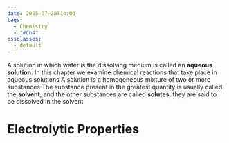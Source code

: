 ```yaml
---
date: 2025-07-28T14:00
tags:
  - Chemistry
  - "#Ch4"
cssclasses:
  - default
---
```

A solution in which water is the dissolving medium is called an **aqueous solution**. In this chapter we examine chemical reactions that take place in aqueous solutions
A solution is a homogeneous mixture of two or more substances
The substance present in the greatest quantity is usually called the **solvent**, and the other substances are called **solutes**; they are said to be dissolved in the solvent

# Electrolytic Properties

